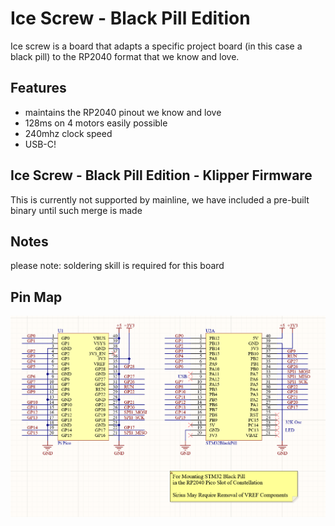 # Ice Screw - Black Pill Edition
Ice screw is a board that adapts a specific project board (in this case a black pill) to the RP2040 format that we know and love.

## Features
- maintains the RP2040 pinout we know and love
- 128ms on 4 motors easily possible
- 240mhz clock speed
- USB-C!

## Ice Screw - Black Pill Edition - Klipper Firmware
This is currently not supported by mainline, we have included a pre-built binary until such merge is made

## Notes
please note: soldering skill is required for this board

## Pin Map
 ![Pin Map](pinmap/pinmap.png?raw=true)
